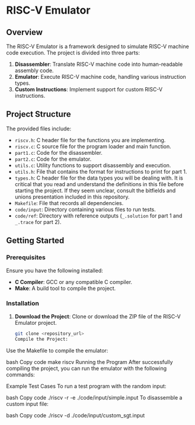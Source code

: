 # RISC-V Emulator

## Overview

The RISC-V Emulator is a framework designed to simulate RISC-V machine code execution. The project is divided into three parts:

1. **Disassembler**: Translate RISC-V machine code into human-readable assembly code.
2. **Emulator**: Execute RISC-V machine code, handling various instruction types.
3. **Custom Instructions**: Implement support for custom RISC-V instructions.

## Project Structure

The provided files include:

- `riscv.h`: C header file for the functions you are implementing.
- `riscv.c`: C source file for the program loader and main function.
- `part1.c`: Code for the disassembler.
- `part2.c`: Code for the emulator.
- `utils.c`: Utility functions to support disassembly and execution.
- `utils.h`: File that contains the format for instructions to print for part 1.
- `types.h`: C header file for the data types you will be dealing with. It is critical that you read and understand the definitions in this file before starting the project. If they seem unclear, consult the bitfields and unions presentation included in this repository.
- `Makefile`: File that records all dependencies.
- `code/input`: Directory containing various files to run tests.
- `code/ref`: Directory with reference outputs (`_.solution` for part 1 and `_.trace` for part 2).

## Getting Started

### Prerequisites

Ensure you have the following installed:

- **C Compiler**: GCC or any compatible C compiler.
- **Make**: A build tool to compile the project.

### Installation

1. **Download the Project**: Clone or download the ZIP file of the RISC-V Emulator project.

   ```bash
   git clone <repository_url>
   Compile the Project:

Use the Makefile to compile the emulator:

bash
Copy code
make riscv
Running the Program
After successfully compiling the project, you can run the emulator with the following commands:

Example Test Cases
To run a test program with the random input:

bash
Copy code
./riscv -r -e ./code/input/simple.input
To disassemble a custom input file:

bash
Copy code
./riscv -d ./code/input/custom_sgt.input
